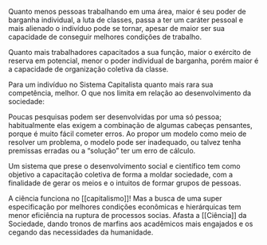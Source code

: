 
Quanto menos pessoas trabalhando em uma área, maior é seu poder de barganha individual, a luta de classes, passa a ter um caráter pessoal e mais alienado o indivíduo pode se tornar, apesar de maior ser sua capacidade de conseguir melhores condições de trabalho.

Quanto mais trabalhadores capacitados a sua função, maior o  exército de reserva em potencial, menor o poder individual de barganha, porém maior é a capacidade de organização coletiva da classe.

Para um indivíduo no Sistema Capitalista quanto mais rara sua competência, melhor. O que nos limita em relação ao desenvolvimento da sociedade:

Poucas pesquisas podem ser desenvolvidas por uma só pessoa; habitualmente elas exigem a combinação de algumas cabeças pensantes, porque é muito fácil cometer erros.
Ao propor um modelo como meio de resolver um problema, o modelo pode ser inadequado, ou talvez tenha premissas erradas ou a “solução” ter um erro de cálculo.

Um sistema que prese o desenvolvimento social e científico tem como objetivo a capacitação coletiva de forma a moldar sociedade, com a finalidade de gerar os meios e o intuitos de formar grupos de pessoas.

A ciência funciona no [[capitalismo]]! Mas a busca de uma super especificação por melhores condições econômicas e hierárquicas tem menor eficiência na ruptura de processos socias. Afasta a [[Ciência]] da Sociedade, dando tronos de marfins aos acadêmicos mais  engajados e os cegando das necessidades da humanidade.